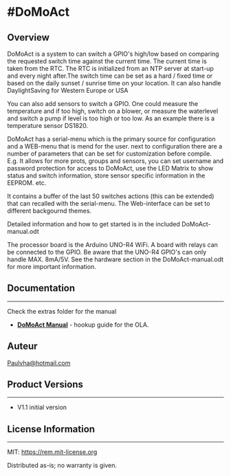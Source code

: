 #DoMoAct
===========================================================

## Overview
DoMoAct is a system to can switch a GPIO's high/low based on comparing the requested switch time against the current time. The current time is taken from the RTC. The RTC is initialized from an NTP server at start-up and every night after.The switch time can be set as a hard / fixed time or based on the daily sunset / sunrise time on your location. It can also handle DaylightSaving for Western Europe or USA<br>

You can also add sensors to switch a GPIO. One could measure the temperature and if too high, switch on a blower, or measure the waterlevel and switch a pump if level is too high or too low. As an example there is a temperature sensor DS1820.<br>

DoMoAct has a serial-menu which is the primary source for configuration and a WEB-menu that is mend for the user. next to configuration there are a number of parameters that can be set for customization before compile. E.g. It allows for  more prots, groups and sensors, you can set username and password protection for access to DoMoAct, use the LED Matrix to show status and switch information, store sensor specific information in the EEPROM. etc.

It contains a buffer of the last 50 switches actions (this can be extended) that can recalled with the serial-menu. The Web-interface can be set to different backgournd themes.

Detailed information and how to get started is in the included DoMoAct-manual.odt <br>

The processor board is the Arduino UNO-R4 WiFi. A board with relays can be connected to the GPIO. Be aware that the UNO-R4 GPIO's can only handle MAX. 8mA/5V. See the hardware section in the DoMoAct-manual.odt for more important information.


## Documentation
--------------
Check the extras folder for the manual
* **[DoMoAct Manual](https://./extras/DomoAct-manual.odt)** - hookup guide for the OLA.


## Auteur
Paulvha@hotmail.com

## Product Versions
----------------
* V1.1 initial version


## License Information
-------------------
MIT: https://rem.mit-license.org

Distributed as-is; no warranty is given.

